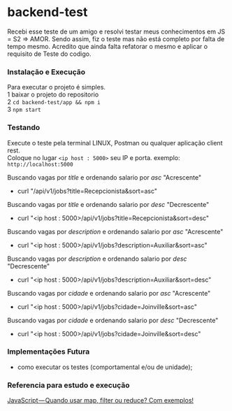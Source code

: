 # backend-test

Recebi esse teste de um amigo e resolvi testar meus conhecimentos em JS = S2 => AMOR.
Sendo assim, fiz o teste mas não está completo por falta de tempo mesmo. 
Acredito que ainda falta refatorar o mesmo e aplicar o requisito de Teste do codigo.

### Instalação e Execução
Para executar o projeto é simples.    
1 baixar o projeto do repositorio     
2 ``` cd backend-test/app && npm i ```   
3 ``` npm start ```  

### Testando
Execute o teste pela terminal LINUX, Postman ou qualquer aplicação client rest.     
Coloque no lugar ```<ip host : 5000>``` seu IP e porta. exemplo: ```http://localhost:5000```

Buscando vagas por *title* e ordenando salario por *asc* "Acrescente"
- curl "<ip host test>/api/v1/jobs?title=Recepcionista&sort=asc"

Buscando vagas por *title* e ordenando salario por *desc* "Decrescente"
- curl "<ip host : 5000>/api/v1/jobs?title=Recepcionista&sort=desc"

Buscando vagas por *description* e ordenando salario por *asc* "Acrescente"
- curl "<ip host : 5000>/api/v1/jobs?description=Auxiliar&sort=asc"

Buscando vagas por *description* e ordenando salario por *desc* "Decrescente"
- curl "<ip host : 5000>/api/v1/jobs?description=Auxiliar&sort=desc"

Buscando vagas por *cidade* e ordenando salario por *asc* "Acrescente"
- curl "<ip host : 5000>/api/v1/jobs?cidade=Joinville&sort=asc"

Buscando vagas por *cidade* e ordenando salario por *desc* "Decrescente"
- curl "<ip host : 5000>/api/v1/jobs?cidade=Joinville&sort=desc"

### Implementações Futura
- como executar os testes (comportamental e/ou de unidade);

### Referencia para estudo e execução
[JavaScript — Quando usar map, filter ou reduce? Com exemplos!](https://medium.com/@osuissa/javascript-quando-usar-map-filter-ou-reduce-31aa10e33e9)